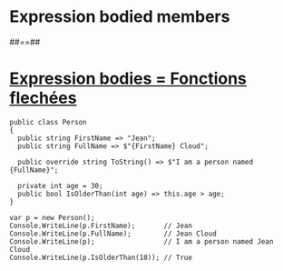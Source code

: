
<!-- .slide: class="transition bg-blue" -->
# Expression bodied members

##==##

# [Expression bodies = Fonctions flechées](https://learn.microsoft.com/en-us/dotnet/csharp/programming-guide/statements-expressions-operators/expression-bodied-members)

```csharp[]
public class Person 
{
  public string FirstName => "Jean";
  public string FullName => $"{FirstName} Cloud";

  public override string ToString() => $"I am a person named {FullName}";

  private int age = 30;
  public bool IsOlderThan(int age) => this.age > age;
}

var p = new Person();
Console.WriteLine(p.FirstName);       // Jean
Console.WriteLine(p.FullName);        // Jean Cloud
Console.WriteLine(p);                 // I am a person named Jean Cloud
Console.WriteLine(p.IsOlderThan(18)); // True
```
